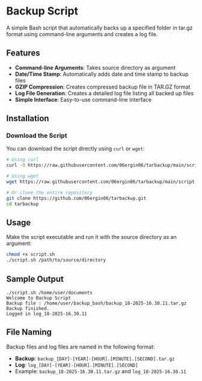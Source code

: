 # Backup Script

A simple Bash script that automatically backs up a specified folder in tar.gz format using command-line arguments and creates a log file.

## Features

- **Command-line Arguments**: Takes source directory as argument
- **Date/Time Stamp**: Automatically adds date and time stamp to backup files
- **GZIP Compression**: Creates compressed backup file in TAR.GZ format
- **Log File Generation**: Creates a detailed log file listing all backed up files
- **Simple Interface**: Easy-to-use command-line interface

## Installation

### Download the Script

You can download the script directly using `curl` or `wget`:

```bash
# Using curl
curl -O https://raw.githubusercontent.com/06ergin06/tarbackup/main/script.sh

# Using wget
wget https://raw.githubusercontent.com/06ergin06/tarbackup/main/script.sh

# Or clone the entire repository
git clone https://github.com/06ergin06/tarbackup.git
cd tarbackup
```

## Usage

Make the script executable and run it with the source directory as an argument:

```bash
chmod +x script.sh
./script.sh /path/to/source/directory
```

## Sample Output

```text
./script.sh /home/user/documents
Welcome to Backup Script
Backup file : /home/user/backup_bash/backup_18-2025-16.30.11.tar.gz
Backup finished.
Logged in log_18-2025-16.30.11
```

## File Naming

Backup files and log files are named in the following format:

- **Backup**: `backup_[DAY]-[YEAR]-[HOUR].[MINUTE].[SECOND].tar.gz`
- **Log**: `log_[DAY]-[YEAR]-[HOUR].[MINUTE].[SECOND]`
- Example: `backup_18-2025-16.30.11.tar.gz` and `log_18-2025-16.30.11`

